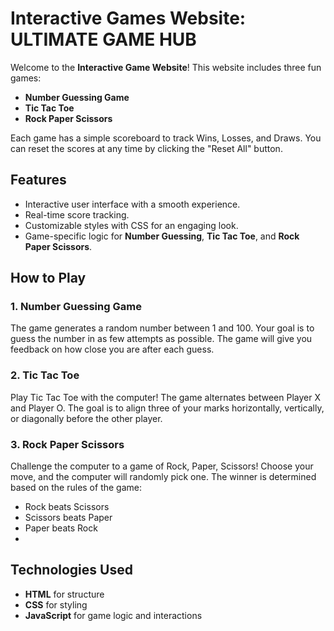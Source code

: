 # Interactive Games Website: ULTIMATE GAME HUB

Welcome to the **Interactive Game Website**! This website includes three fun games:

- **Number Guessing Game**
- **Tic Tac Toe**
- **Rock Paper Scissors**

Each game has a simple scoreboard to track Wins, Losses, and Draws. You can reset the scores at any time by clicking the "Reset All" button.

## Features
- Interactive user interface with a smooth experience.
- Real-time score tracking.
- Customizable styles with CSS for an engaging look.
- Game-specific logic for **Number Guessing**, **Tic Tac Toe**, and **Rock Paper Scissors**.

## How to Play

### 1. **Number Guessing Game**
The game generates a random number between 1 and 100. Your goal is to guess the number in as few attempts as possible. The game will give you feedback on how close you are after each guess.

### 2. **Tic Tac Toe**
Play Tic Tac Toe with the computer! The game alternates between Player X and Player O. The goal is to align three of your marks horizontally, vertically, or diagonally before the other player.

### 3. **Rock Paper Scissors**
Challenge the computer to a game of Rock, Paper, Scissors! Choose your move, and the computer will randomly pick one. The winner is determined based on the rules of the game:
- Rock beats Scissors
- Scissors beats Paper
- Paper beats Rock
- 
## Technologies Used
- **HTML** for structure
- **CSS** for styling
- **JavaScript** for game logic and interactions
